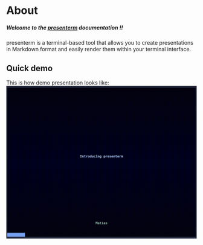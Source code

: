 # About

##### Welcome to the [presenterm][github] documentation !!

presenterm is a terminal-based tool that allows you to create presentations in
Markdown format and easily render them within your terminal interface.

## Quick demo
This is how demo presentation looks like: 
![demo]


<!-- Links -->
[github]: https://github.com/mfontanini/presenterm/
[demo]: ./assets/demo.gif
